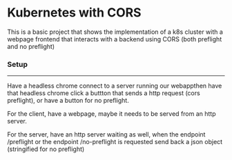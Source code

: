 # Kubernetes with CORS

This is a basic project that shows the implementation of a k8s cluster with a webpage frontend that interacts with a backend using CORS (both preflight and no preflight)

### Setup
---
Have a headless chrome connect to a server running our webappthen have that headless chrome click a buttton that sends a http request (cors preflight), or have a button for no preflight.

For the client, have a webpage, maybe it needs to be served from an http server.

For the server, have an http server waiting as well, when the endpoint /preflight or the endpoint /no-preflight is requested send back a json object (stringified for no preflight)
